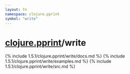 ```yaml
---
layout: fn
namespace: clojure.pprint
symbol: "write"
---
```


# [clojure.pprint](../)/write

{% include 1.5.1/clojure.pprint/write/docs.md %}
{% include 1.5.1/clojure.pprint/write/examples.md %}
{% include 1.5.1/clojure.pprint/write/src.md %}


